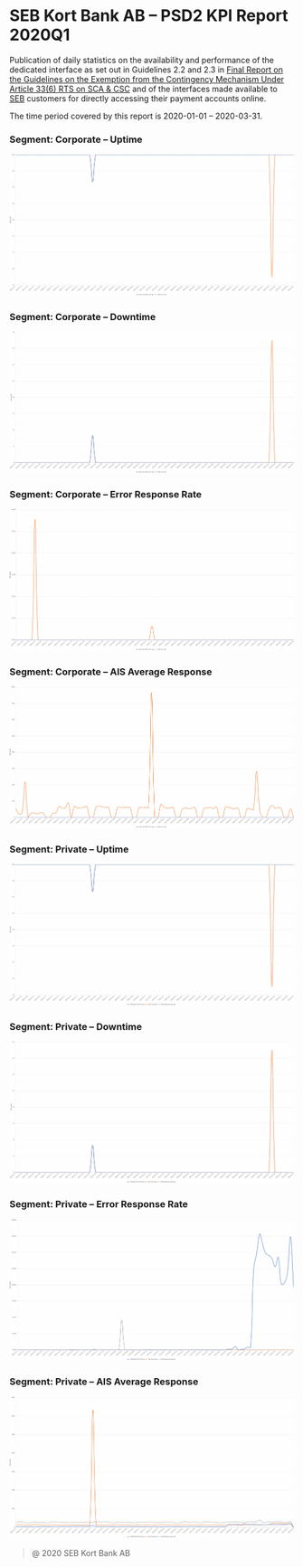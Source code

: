 # SEB Kort Bank AB – PSD2 KPI Report 2020Q1

Publication of daily statistics on the availability and performance of the dedicated interface as set out in Guidelines 2.2 and 2.3 in [Final Report on the Guidelines on the Exemption from the Contingency Mechanism Under Article 33(6) RTS on SCA & CSC](https://eba.europa.eu/sites/default/documents/files/documents/10180/2250578/4e3b9449-ecf9-4756-8006-cbbe74db6d03/Final%20Report%20on%20Guidelines%20on%20the%20exemption%20to%20the%20fall%20back.pdf?retry=1) and of the interfaces made available to [SEB](https://sebgroup.com) customers for directly accessing their payment accounts online.

The time period covered by this report is 2020-01-01 – 2020-03-31.



### Segment: Corporate – Uptime
![corporate_uptime][corporate_uptime]
### Segment: Corporate – Downtime
![corporate_downtime][corporate_downtime]
### Segment: Corporate – Error Response Rate
![corporate_error][corporate_error]
### Segment: Corporate – AIS Average Response
![corporate_ais][corporate_ais]
### Segment: Private – Uptime
![private_uptime][private_uptime]
### Segment: Private – Downtime
![private_downtime][private_downtime]
### Segment: Private – Error Response Rate
![private_error][private_error]
### Segment: Private – AIS Average Response
![private_ais][private_ais]

[corporate_ais]: ./archive/2020Q1/SEB_CARD_corporate_ais.gif
[corporate_downtime]: ./archive/2020Q1/SEB_CARD_corporate_downtime.gif
[corporate_error]: ./archive/2020Q1/SEB_CARD_corporate_error.gif
[corporate_uptime]: ./archive/2020Q1/SEB_CARD_corporate_uptime.gif
[private_ais]: ./archive/2020Q1/SEB_CARD_private_ais.gif
[private_downtime]: ./archive/2020Q1/SEB_CARD_private_downtime.gif
[private_error]: ./archive/2020Q1/SEB_CARD_private_error.gif
[private_uptime]: ./archive/2020Q1/SEB_CARD_private_uptime.gif


> @ 2020 SEB Kort Bank AB